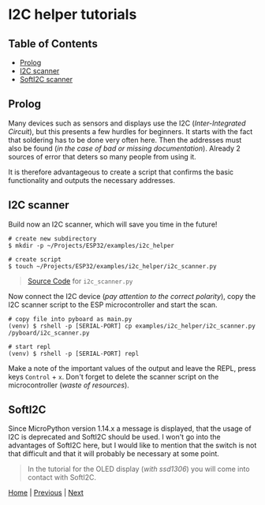 # I2C helper tutorials

## Table of Contents

- [Prolog](#prolog)
- [I2C scanner](#i2c-scanner)
- [SoftI2C scanner](#softi2c-scanner)

## Prolog

Many devices such as sensors and displays use the I2C (_Inter-Integrated Circuit_), but this presents a few hurdles for beginners. It starts with the fact that soldering has to be done very often here. Then the addresses must also be found (_in the case of bad or missing documentation_). Already 2 sources of error that deters so many people from using it.

It is therefore advantageous to create a script that confirms the basic functionality and outputs the necessary addresses.

## I2C scanner

Build now an I2C scanner, which will save you time in the future!

```shell
# create new subdirectory
$ mkdir -p ~/Projects/ESP32/examples/i2c_helper

# create script
$ touch ~/Projects/ESP32/examples/i2c_helper/i2c_scanner.py
```

> [Source Code](../examples/i2c_helper/i2c_scanner.py) for `i2c_scanner.py`

Now connect the I2C device (_pay attention to the correct polarity_), copy the I2C scanner script to the ESP microcontroller and start the scan.

```shell
# copy file into pyboard as main.py
(venv) $ rshell -p [SERIAL-PORT] cp examples/i2c_helper/i2c_scanner.py /pyboard/i2c_scanner.py

# start repl
(venv) $ rshell -p [SERIAL-PORT] repl
```

Make a note of the important values of the output and leave the REPL, press keys `Control` + `x`. Don't forget to delete the scanner script on the microcontroller (_waste of resources_).

## SoftI2C

Since MicroPython version 1.14.x a message is displayed, that the usage of I2C is deprecated and SoftI2C should be used. I won't go into the advantages of SoftI2C here, but I would like to mention that the switch is not that difficult and that it will probably be necessary at some point.

> In the tutorial for the OLED display (_with ssd1306_) you will come into contact with SoftI2C.

[Home](https://github.com/Lupin3000/ESP) | [Previous](./013_package_management.md) | [Next]()
